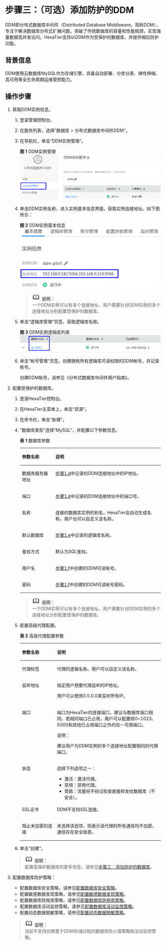 # 步骤三：（可选）添加防护的DDM<a name="dbss_01_0153"></a>

DDM即分布式数据库中间件（Distributed Database Middleware，简称DDM），专注于解决数据库分布式扩展问题，突破了传统数据库的容量和性能瓶颈，实现海量数据高并发访问。HexaTier支持以DDM作为受保护的数据库，并提供相应防护功能。

## 背景信息<a name="zh-cn_topic_0180960123_section686515561145"></a>

DDM使用云数据库MySQL作为存储引擎，具备自动部署、分库分表、弹性伸缩、高可用等全生命周期运维管控能力。

## 操作步骤<a name="zh-cn_topic_0180960123_section5582172252"></a>

1.  获取DDM实例信息。
    1.  登录管理控制台。
    2.  在服务列表，选择“数据库 \> 分布式数据库中间件DDM“。
    3.  在导航栏，单击“DDM实例管理“。

        **图 1**  DDM实例管理<a name="zh-cn_topic_0180960123_fig19754184118420"></a>  
        ![](figures/DDM实例管理.png "DDM实例管理")

    4.  <a name="zh-cn_topic_0180960123_li15771276415"></a>单击DDM实例名称，进入实例基本信息界面，获取实例连接地址。如下图所示：

        **图 2**  DDM实例基本信息<a name="zh-cn_topic_0180960123_fig1151515201944"></a>  
        ![](figures/DDM实例基本信息.png "DDM实例基本信息")

        >![](public_sys-resources/icon-note.gif) **说明：**   
        >一个DDM实例可以有多个连接地址，用户需要针对DDM实例的多个连接地址分别配置受保护的数据库。  

    5.  <a name="zh-cn_topic_0180960123_li02933341344"></a>单击“逻辑库管理“页签，获取逻辑库名称。

        **图 3**  DDM实例逻辑库列表<a name="zh-cn_topic_0180960123_fig138795119518"></a>  
        ![](figures/DDM实例逻辑库列表.png "DDM实例逻辑库列表")

    6.  <a name="zh-cn_topic_0180960123_li41698615142"></a>单击“帐号管理“页签，创建拥有所有逻辑库可读权限的DDM帐号，并记录帐号。

        创建DDM帐号，请参见《分布式数据库中间件用户指南》。

2.  配置受保护的数据库。

    1.  登录HexaTier控制台。
    2.  在HexaTier主菜单上，单击“资源“。
    3.  在命令栏，单击“新建“。
    4.  “数据库类型“选择“MySQL“，并配置以下参数信息。

        **表 1**  数据库参数

        <a name="zh-cn_topic_0180960123_table1389095324610"></a>
        <table><thead align="left"><tr id="zh-cn_topic_0180960123_row108902534462"><th class="cellrowborder" valign="top" width="23.68%" id="mcps1.2.3.1.1"><p id="zh-cn_topic_0180960123_p16890853114616"><a name="zh-cn_topic_0180960123_p16890853114616"></a><a name="zh-cn_topic_0180960123_p16890853114616"></a>参数名称</p>
        </th>
        <th class="cellrowborder" valign="top" width="76.32%" id="mcps1.2.3.1.2"><p id="zh-cn_topic_0180960123_p16890253174611"><a name="zh-cn_topic_0180960123_p16890253174611"></a><a name="zh-cn_topic_0180960123_p16890253174611"></a>说明</p>
        </th>
        </tr>
        </thead>
        <tbody><tr id="zh-cn_topic_0180960123_row689014536469"><td class="cellrowborder" valign="top" width="23.68%" headers="mcps1.2.3.1.1 "><p id="zh-cn_topic_0180960123_p14890185354617"><a name="zh-cn_topic_0180960123_p14890185354617"></a><a name="zh-cn_topic_0180960123_p14890185354617"></a>数据库服务器地址</p>
        </td>
        <td class="cellrowborder" valign="top" width="76.32%" headers="mcps1.2.3.1.2 "><p id="zh-cn_topic_0180960123_p7890453104616"><a name="zh-cn_topic_0180960123_p7890453104616"></a><a name="zh-cn_topic_0180960123_p7890453104616"></a><a href="#zh-cn_topic_0180960123_li15771276415">步骤1.d</a>中记录的DDM连接地址中的IP地址。</p>
        </td>
        </tr>
        <tr id="zh-cn_topic_0180960123_row12890653184613"><td class="cellrowborder" valign="top" width="23.68%" headers="mcps1.2.3.1.1 "><p id="zh-cn_topic_0180960123_p189095334615"><a name="zh-cn_topic_0180960123_p189095334615"></a><a name="zh-cn_topic_0180960123_p189095334615"></a>端口</p>
        </td>
        <td class="cellrowborder" valign="top" width="76.32%" headers="mcps1.2.3.1.2 "><p id="zh-cn_topic_0180960123_p28901553134619"><a name="zh-cn_topic_0180960123_p28901553134619"></a><a name="zh-cn_topic_0180960123_p28901553134619"></a><a href="#zh-cn_topic_0180960123_li15771276415">步骤1.d</a>中记录的DDM连接地址中的端口号。</p>
        </td>
        </tr>
        <tr id="zh-cn_topic_0180960123_row8890053124611"><td class="cellrowborder" valign="top" width="23.68%" headers="mcps1.2.3.1.1 "><p id="zh-cn_topic_0180960123_p178907533465"><a name="zh-cn_topic_0180960123_p178907533465"></a><a name="zh-cn_topic_0180960123_p178907533465"></a>名称</p>
        </td>
        <td class="cellrowborder" valign="top" width="76.32%" headers="mcps1.2.3.1.2 "><p id="zh-cn_topic_0180960123_p589016532464"><a name="zh-cn_topic_0180960123_p589016532464"></a><a name="zh-cn_topic_0180960123_p589016532464"></a>连接的数据库实例的别名，HexaTier会自动生成名称，用户也可以自定义该名称。</p>
        </td>
        </tr>
        <tr id="zh-cn_topic_0180960123_row38901253174614"><td class="cellrowborder" valign="top" width="23.68%" headers="mcps1.2.3.1.1 "><p id="zh-cn_topic_0180960123_p14890553184610"><a name="zh-cn_topic_0180960123_p14890553184610"></a><a name="zh-cn_topic_0180960123_p14890553184610"></a>默认数据库</p>
        </td>
        <td class="cellrowborder" valign="top" width="76.32%" headers="mcps1.2.3.1.2 "><p id="zh-cn_topic_0180960123_p4890353114614"><a name="zh-cn_topic_0180960123_p4890353114614"></a><a name="zh-cn_topic_0180960123_p4890353114614"></a><a href="#zh-cn_topic_0180960123_li02933341344">步骤1.e</a>中记录的逻辑库名称。</p>
        </td>
        </tr>
        <tr id="zh-cn_topic_0180960123_row48901753104616"><td class="cellrowborder" valign="top" width="23.68%" headers="mcps1.2.3.1.1 "><p id="zh-cn_topic_0180960123_p8890205316462"><a name="zh-cn_topic_0180960123_p8890205316462"></a><a name="zh-cn_topic_0180960123_p8890205316462"></a>鉴权方式</p>
        </td>
        <td class="cellrowborder" valign="top" width="76.32%" headers="mcps1.2.3.1.2 "><p id="zh-cn_topic_0180960123_p1989035318461"><a name="zh-cn_topic_0180960123_p1989035318461"></a><a name="zh-cn_topic_0180960123_p1989035318461"></a>默认为SQL鉴权。</p>
        </td>
        </tr>
        <tr id="zh-cn_topic_0180960123_row9890205314612"><td class="cellrowborder" valign="top" width="23.68%" headers="mcps1.2.3.1.1 "><p id="zh-cn_topic_0180960123_p11890165311465"><a name="zh-cn_topic_0180960123_p11890165311465"></a><a name="zh-cn_topic_0180960123_p11890165311465"></a>用户名</p>
        </td>
        <td class="cellrowborder" valign="top" width="76.32%" headers="mcps1.2.3.1.2 "><p id="zh-cn_topic_0180960123_p15890145384620"><a name="zh-cn_topic_0180960123_p15890145384620"></a><a name="zh-cn_topic_0180960123_p15890145384620"></a><a href="#zh-cn_topic_0180960123_li41698615142">步骤1.f</a>中创建的DDM可读帐号。</p>
        </td>
        </tr>
        <tr id="zh-cn_topic_0180960123_row6890115312465"><td class="cellrowborder" valign="top" width="23.68%" headers="mcps1.2.3.1.1 "><p id="zh-cn_topic_0180960123_p12890653124615"><a name="zh-cn_topic_0180960123_p12890653124615"></a><a name="zh-cn_topic_0180960123_p12890653124615"></a>密码</p>
        </td>
        <td class="cellrowborder" valign="top" width="76.32%" headers="mcps1.2.3.1.2 "><p id="zh-cn_topic_0180960123_p7890165334613"><a name="zh-cn_topic_0180960123_p7890165334613"></a><a name="zh-cn_topic_0180960123_p7890165334613"></a><a href="#zh-cn_topic_0180960123_li41698615142">步骤1.f</a>中创建的DDM可读帐号密码。</p>
        </td>
        </tr>
        </tbody>
        </table>

        >![](public_sys-resources/icon-note.gif) **说明：**   
        >一个DDM实例可以有多个连接地址，用户需要针对DDM实例的多个连接地址分别配置受保护的数据库。  

    5.  配置高级代理配置。

        **表 2**  高级代理配置参数

        <a name="zh-cn_topic_0180960123_table2090725374618"></a>
        <table><thead align="left"><tr id="zh-cn_topic_0180960123_row19907155320466"><th class="cellrowborder" valign="top" width="24.81%" id="mcps1.2.3.1.1"><p id="zh-cn_topic_0180960123_p199071753144619"><a name="zh-cn_topic_0180960123_p199071753144619"></a><a name="zh-cn_topic_0180960123_p199071753144619"></a>参数名称</p>
        </th>
        <th class="cellrowborder" valign="top" width="75.19%" id="mcps1.2.3.1.2"><p id="zh-cn_topic_0180960123_p790755374610"><a name="zh-cn_topic_0180960123_p790755374610"></a><a name="zh-cn_topic_0180960123_p790755374610"></a>说明</p>
        </th>
        </tr>
        </thead>
        <tbody><tr id="zh-cn_topic_0180960123_row119071553104612"><td class="cellrowborder" valign="top" width="24.81%" headers="mcps1.2.3.1.1 "><p id="zh-cn_topic_0180960123_p290775324611"><a name="zh-cn_topic_0180960123_p290775324611"></a><a name="zh-cn_topic_0180960123_p290775324611"></a>代理标签</p>
        </td>
        <td class="cellrowborder" valign="top" width="75.19%" headers="mcps1.2.3.1.2 "><p id="zh-cn_topic_0180960123_p169071753114613"><a name="zh-cn_topic_0180960123_p169071753114613"></a><a name="zh-cn_topic_0180960123_p169071753114613"></a>代理的逻辑名称。用户可以自定义该名称。</p>
        </td>
        </tr>
        <tr id="zh-cn_topic_0180960123_row189071053104613"><td class="cellrowborder" valign="top" width="24.81%" headers="mcps1.2.3.1.1 "><p id="zh-cn_topic_0180960123_p2907165310461"><a name="zh-cn_topic_0180960123_p2907165310461"></a><a name="zh-cn_topic_0180960123_p2907165310461"></a>监听地址</p>
        </td>
        <td class="cellrowborder" valign="top" width="75.19%" headers="mcps1.2.3.1.2 "><p id="zh-cn_topic_0180960123_p59078534465"><a name="zh-cn_topic_0180960123_p59078534465"></a><a name="zh-cn_topic_0180960123_p59078534465"></a>指定用户想要代理监听的IP地址。</p>
        <p id="zh-cn_topic_0180960123_p09071553104611"><a name="zh-cn_topic_0180960123_p09071553104611"></a><a name="zh-cn_topic_0180960123_p09071553104611"></a>用户可以使用0.0.0.0来监听所有IP。</p>
        </td>
        </tr>
        <tr id="zh-cn_topic_0180960123_row13907753134614"><td class="cellrowborder" valign="top" width="24.81%" headers="mcps1.2.3.1.1 "><p id="zh-cn_topic_0180960123_p49077530469"><a name="zh-cn_topic_0180960123_p49077530469"></a><a name="zh-cn_topic_0180960123_p49077530469"></a>端口</p>
        </td>
        <td class="cellrowborder" valign="top" width="75.19%" headers="mcps1.2.3.1.2 "><p id="zh-cn_topic_0180960123_p1907115310467"><a name="zh-cn_topic_0180960123_p1907115310467"></a><a name="zh-cn_topic_0180960123_p1907115310467"></a>端口为HexaTier的连接端口，建议与数据库端口相同，若相同端口已占用，用户可以配置除0~1023、5000和其他已占用端口之外的任一可用端口。</p>
        <div class="note" id="zh-cn_topic_0180960123_note29071253144613"><a name="zh-cn_topic_0180960123_note29071253144613"></a><a name="zh-cn_topic_0180960123_note29071253144613"></a><span class="notetitle"> 说明： </span><div class="notebody"><p id="zh-cn_topic_0180960123_p169071653164616"><a name="zh-cn_topic_0180960123_p169071653164616"></a><a name="zh-cn_topic_0180960123_p169071653164616"></a>建议用户为DDM实例的多个连接地址配置相同的代理端口。</p>
        </div></div>
        </td>
        </tr>
        <tr id="zh-cn_topic_0180960123_row15907115304617"><td class="cellrowborder" valign="top" width="24.81%" headers="mcps1.2.3.1.1 "><p id="zh-cn_topic_0180960123_p119073539468"><a name="zh-cn_topic_0180960123_p119073539468"></a><a name="zh-cn_topic_0180960123_p119073539468"></a>状态</p>
        </td>
        <td class="cellrowborder" valign="top" width="75.19%" headers="mcps1.2.3.1.2 "><p id="zh-cn_topic_0180960123_p49078539462"><a name="zh-cn_topic_0180960123_p49078539462"></a><a name="zh-cn_topic_0180960123_p49078539462"></a>选择下列选项之一：</p>
        <a name="zh-cn_topic_0180960123_ul179071653164618"></a><a name="zh-cn_topic_0180960123_ul179071653164618"></a><ul id="zh-cn_topic_0180960123_ul179071653164618"><li>激活：激活代理。</li><li>禁用：禁用代理。</li><li>旁路：流量将不经过检查直接转发给数据库（不安全）。</li></ul>
        </td>
        </tr>
        <tr id="zh-cn_topic_0180960123_row159071753134612"><td class="cellrowborder" valign="top" width="24.81%" headers="mcps1.2.3.1.1 "><p id="zh-cn_topic_0180960123_p590715354618"><a name="zh-cn_topic_0180960123_p590715354618"></a><a name="zh-cn_topic_0180960123_p590715354618"></a>SSL证书</p>
        </td>
        <td class="cellrowborder" valign="top" width="75.19%" headers="mcps1.2.3.1.2 "><p id="zh-cn_topic_0180960123_p159071953164620"><a name="zh-cn_topic_0180960123_p159071953164620"></a><a name="zh-cn_topic_0180960123_p159071953164620"></a>DDM不支持SSL连接。</p>
        </td>
        </tr>
        <tr id="zh-cn_topic_0180960123_row390745315462"><td class="cellrowborder" valign="top" width="24.81%" headers="mcps1.2.3.1.1 "><p id="zh-cn_topic_0180960123_p09072053164618"><a name="zh-cn_topic_0180960123_p09072053164618"></a><a name="zh-cn_topic_0180960123_p09072053164618"></a>阻止未加密的连接</p>
        </td>
        <td class="cellrowborder" valign="top" width="75.19%" headers="mcps1.2.3.1.2 "><p id="zh-cn_topic_0180960123_p390717532461"><a name="zh-cn_topic_0180960123_p390717532461"></a><a name="zh-cn_topic_0180960123_p390717532461"></a>未选择该选项，则表示该代理的所有通信均不加密，通信存在安全隐患。</p>
        </td>
        </tr>
        </tbody>
        </table>

    6.  单击“创建“。

    >![](public_sys-resources/icon-note.gif) **说明：**   
    >配置受保护数据库的更多信息，请参见[步骤三：添加防护的数据库](步骤三-添加防护的数据库.md)。  

3.  配置数据库防护策略：

    -   配置数据库安全策略，请参见[配置数据库安全策略](数据库安全策略简介.md)。
    -   配置敏感数据发现策略，请参见[配置敏感数据发现策略](敏感数据发现策略简介.md)。
    -   配置数据库防拖库策略，请参见[配置数据库防拖库策略](创建或编辑防拖库规则.md)。
    -   配置数据库活动监控策略，请参见[配置数据库活动监控策略](创建或编辑活动监控规则.md)。
    -   配置动态数据脱敏策略，请参见[配置动态数据脱敏策略](创建或编辑数据脱敏规则.md)。

    >![](public_sys-resources/icon-note.gif) **说明：**   
    >当前不支持创建基于DDM存储过程的数据库防火墙策略和活动监控策略。  


